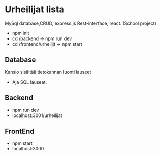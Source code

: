 # Urheilijat lista
MySql database,CRUD, express.js Rest-interface, react. (School project)

- npm init
- cd /backend -> npm run dev
- cd /frontend/urheilijt -> npm start

## Database
Kansio sisältää tietokannan luonti lauseet
- Aja SQL lauseet.

## Backend
- npm run dev
- localhost:3001/urheilijat

## FrontEnd
- npm start
- localhost:3000
